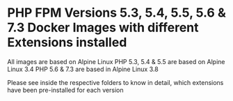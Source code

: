 # PHP FPM Versions 5.3, 5.4, 5.5, 5.6 & 7.3 Docker Images with different Extensions installed

All images are based on Alpine Linux
PHP 5.3, 5.4 & 5.5 are based on Alpine Linux 3.4
PHP 5.6 & 7.3 are based in Alpine Linux 3.8

Please see inside the respective folders to know in detail, which extensions have been pre-installed for each version
